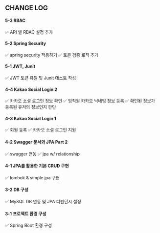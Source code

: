 ## CHANGE LOG
#### 5-3 RBAC
✅ API 별 RBAC 설정 추가

#### 5-2 Spring Security
✅ spring security 적용하기
✅ 토큰 검증 로직 추가

#### 5-1 JWT, Junit
✅ JWT 토큰 유틸 및 Junit 테스트 작성

#### 4-4 Kakao Social Login 2
✅ 카카오 소셜 로그인 정보 확인
✅ 임직원 카카오 닉네임 정보 등록
✅ 확인된 정보가 등록된 유저의 정보인지 판단

#### 4-3 Kakao Social Login 1
✅ 회원 등록
✅ 카카오 소셜 로그인 지원

#### 4-2 Swagger 문서와 JPA Part 2
✅ swagger 연동
✅ jpa w/ relationship

#### 4-1 JPA를 활용한 기본 CRUD 구현
✅ lombok & simple jpa 구현

#### 3-2 DB 구성

✅ MySQL DB 연동 및 JPA 디펜던시 설정

#### 3-1 프로젝트 환경 구성

✅ Spring Boot 환경 구성